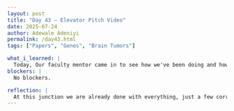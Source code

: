 ```yaml
---
layout: post
title: "Day 43 – Elevator Pitch Video"
date: 2025-07-24
author: Adewale Adeniyi
permalink: /day43.html
tags: ["Papers", "Genes", "Brain Tumors"]

what_i_learned: |
  Today, Our faculty mentor came in to see how we've been doing and how far we have come with the project and I think he was pleased, he did make some correction snand some suggestions on the write up mainly but we were in the right track, particularly on the Abstract, Methodology, and Conclusion. He said the Abstract is meant to be a summary of the whole paper where we would address the issue, what we did in the methodology or what method we used to solve the issue, and finally what our result was. Also he made a grammatic correction on it being in past tense and in third person passive. So I would be making those necessary changes and correction. I also completed the editing of our Elevator pitch video/ Skit which the whole team liked, the original fear was it won't come out good and all but thankfuly it came out better than expected. 
blockers: |
  No blockers.

reflection: |
  At this junction we are already done with everything, just a few correction to attend to and we are all done, next we can move on to preparing for the final sympodium next week, we should be able to come up with a rough draft of slides to present then we practice on our presentation to give us more confidence and bring down any nervousness we might have.
---
```

